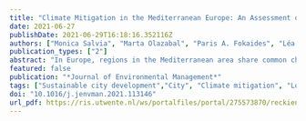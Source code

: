 ```yaml
---
title: "Climate Mitigation in the Mediterranean Europe: An Assessment of Regional and City-Level Plans"
date: 2021-06-27
publishDate: 2021-06-29T16:18:16.352116Z
authors: ["Monica Salvia", "Marta Olazabal", "Paris A. Fokaides", "Léa Tardieu", "Sofia G. Simoes", "Davide Geneletti", "Sonia De Gregorio Hurtado", "Vincent Viguié", "Niki-Artemis Spyridaki", "Filomena Pietrapertosa", "Byron I. Ioannou", "Marko Matosović", "Alexandros Flamos", "Mario V. Balzan", "Efren Feliu", "Klavdija Rižnar", "Nataša Belšak Šel", "Oliver Heidrich", "Diana Reckien"]
publication_types: ["2"]
abstract: "In Europe, regions in the Mediterranean area share common characteristics in terms of high sensitivity to climate change impacts. Does this translate into specificities regarding climate action that could arise from these Mediterranean characteristics? This paper sheds light on regional and local climate mitigation actions of the Mediterranean Europe, focusing on the plans to reduce greenhouse gases emissions in a representative sample of 51 regions and 73 cities across 9 Mediterranean countries (Croatia, Cyprus, France, Greece, Italy, Malta, Portugal, Slovenia, Spain). The study investigates: (i) the availability of local and regional mitigation plans, (ii) their goals in term of greenhouse gas emissions reduction targets on the short and medium-long term, and (iii) the impact of transnational climate networks on such local and regional climate mitigation planning. Results of this study indicate an uneven and fragmented planning, that shows a Mediterranean West-East divide, and a link with population size. However, overall, both regional and city action seem insufficiently ambitious with regards to meeting the Paris Agreement, at least at city level. While national frameworks are currently weak in influencing regional and local actions, transnational networks seem to be engaging factors for commitment (at city level) and ambitiousness (at regional level). The uneven and fragmented progress revealed by this study, does not align with the characteristics shared by investigated regions and cities in terms of environmental, socio-political, climatic and economic conditions. The results support the call of a common green deal at the Mediterranean level to further address specific Mediterranean challenges and related needs. This will allow to capitalise on available resources, generate local-specific knowledge, build capacities, and support Mediterranean regions and cities in preparing the next generation of more ambitious mitigation plans."
featured: false
publication: "*Journal of Environmental Management*"
tags: ["Sustainable city development","City", "Climate mitigation", "Local mitigation planning", "Mediterranean Europe", "Region"]
doi: "10.1016/j.jenvman.2021.113146"
url_pdf: https://ris.utwente.nl/ws/portalfiles/portal/275573870/reckien_cli.pdf
---
```


